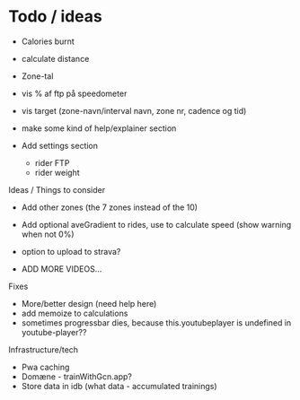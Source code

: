 # Todo / ideas

- Calories burnt
- calculate distance

- Zone-tal
- vis % af ftp på speedometer
- vis target (zone-navn/interval navn, zone nr, cadence og tid)
- make some kind of help/explainer section

- Add settings section
    - rider FTP
    - rider weight

Ideas / Things to consider
- Add other zones (the 7 zones instead of the 10)
- Add optional aveGradient to rides, use to calculate speed (show warning when not 0%)
- option to upload to strava?

- ADD MORE VIDEOS...

Fixes
- More/better design (need help here)
- add memoize to calculations
- sometimes progressbar dies, because this.youtubeplayer is undefined in youtube-player??

Infrastructure/tech
- Pwa caching
- Domæne - trainWithGcn.app?
- Store data in idb (what data - accumulated trainings)




